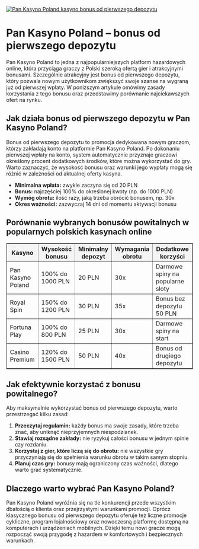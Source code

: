 [![Pan Kasyno Poland kasyno bonus od pierwszego depozytu](https://123-caf.pages.dev/gitsignup.png)](https://vrmoo.ru/Bt82HjjY)

<h1>Pan Kasyno Poland – bonus od pierwszego depozytu</h1> <p>Pan Kasyno Poland to jedna z najpopularniejszych platform hazardowych online, która przyciąga graczy z Polski szeroką ofertą gier i atrakcyjnymi bonusami. Szczególnie atrakcyjny jest bonus od pierwszego depozytu, który pozwala nowym użytkownikom zwiększyć swoje szanse na wygraną już od pierwszej wpłaty. W poniższym artykule omówimy zasady korzystania z tego bonusu oraz przedstawimy porównanie najciekawszych ofert na rynku.</p>  <h2>Jak działa bonus od pierwszego depozytu w Pan Kasyno Poland?</h2> <p>Bonus od pierwszego depozytu to promocja dedykowana nowym graczom, którzy zakładają konto na platformie Pan Kasyno Poland. Po dokonaniu pierwszej wpłaty na konto, system automatycznie przyznaje graczowi określony procent dodatkowych środków, które można wykorzystać do gry. Warto zaznaczyć, że wysokość bonusu oraz warunki jego wypłaty mogą się różnić w zależności od aktualnej oferty kasyna.</p>  <ul>   <li><strong>Minimalna wpłata:</strong> zwykle zaczyna się od 20 PLN</li>   <li><strong>Bonus:</strong> najczęściej 100% do określonej kwoty (np. do 1000 PLN)</li>   <li><strong>Wymóg obrotu:</strong> ilość razy, jaką trzeba obrócić bonusem, np. 30x</li>   <li><strong>Okres ważności:</strong> zazwyczaj 14 dni od momentu aktywacji bonusu</li> </ul>  <h2>Porównanie wybranych bonusów powitalnych w popularnych polskich kasynach online</h2> <table border="1" cellpadding="8" cellspacing="0" style="border-collapse: collapse; width: 100%; max-width: 700px;">   <thead>     <tr style="background-color: #f4f4f4;">       <th>Kasyno</th>       <th>Wysokość bonusu</th>       <th>Minimalny depozyt</th>       <th>Wymagania obrotu</th>       <th>Dodatkowe korzyści</th>     </tr>   </thead>   <tbody>     <tr>       <td>Pan Kasyno Poland</td>       <td>100% do 1000 PLN</td>       <td>20 PLN</td>       <td>30x</td>       <td>Darmowe spiny na popularne sloty</td>     </tr>     <tr>       <td>Royal Spin</td>       <td>150% do 1200 PLN</td>       <td>30 PLN</td>       <td>35x</td>       <td>Bonus bez depozytu 50 PLN</td>     </tr>     <tr>       <td>Fortuna Play</td>       <td>100% do 800 PLN</td>       <td>25 PLN</td>       <td>30x</td>       <td>Darmowe spiny na start</td>     </tr>     <tr>       <td>Casino Premium</td>       <td>120% do 1500 PLN</td>       <td>50 PLN</td>       <td>40x</td>       <td>Bonus od drugiego depozytu</td>     </tr>   </tbody> </table>  <h2>Jak efektywnie korzystać z bonusu powitalnego?</h2> <p>Aby maksymalnie wykorzystać bonus od pierwszego depozytu, warto przestrzegać kilku zasad:</p> <ol>   <li><strong>Przeczytaj regulamin:</strong> każdy bonus ma swoje zasady, które trzeba znać, aby uniknąć nieprzyjemnych niespodzianek.</li>   <li><strong>Stawiaj rozsądne zakłady:</strong> nie ryzykuj całości bonusu w jednym spinie czy rozdaniu.</li>   <li><strong>Korzystaj z gier, które liczą się do obrotu:</strong> nie wszystkie gry przyczyniają się do spełnienia warunku obrotu w takim samym stopniu.</li>   <li><strong>Planuj czas gry:</strong> bonusy mają ograniczony czas ważności, dlatego warto grać systematycznie.</li> </ol>  <h2>Dlaczego warto wybrać Pan Kasyno Poland?</h2> <p>Pan Kasyno Poland wyróżnia się na tle konkurencji przede wszystkim dbałością o klienta oraz przejrzystymi warunkami promocji. Oprócz klasycznego bonusu od pierwszego depozytu oferuje też liczne promocje cykliczne, program lojalnościowy oraz nowoczesną platformę dostępną na komputerach i urządzeniach mobilnych. Dzięki temu nowi gracze mogą rozpocząć swoją przygodę z hazardem w komfortowych i bezpiecznych warunkach.</p>